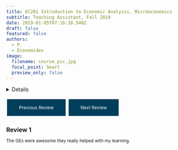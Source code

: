 ```yaml
---
title: EC201 Introduction to Economic Analysis, Microeconomics
subtitle: Teaching Assistant, Fall 2019
date: 2019-01-05T07:16:18.548Z
draft: false
featured: false
authors:
  - P.
  - Economides
image:
  filename: course_pic.jpg
  focal_point: Smart
  preview_only: false
---
```


<details>
Provided two microeconomic labs to sets of students in the evenings of the term, assisting them with lecture content and homework assignments. 
<font size= "3">
  <summary>Details</summary>
           <p></br>16/77 responses across two surveys. End of term comments included:
  </p>
</font>
         </details>
         
<style>
  .button {
    background-color: #003f5c;
    border: none;
    color: white;
    padding: 15px 32px;
    text-align: center;
    text-decoration: none;
    display: inline-block;
    font-size: 12px;
    margin: 4px 2px;
    cursor: pointer;
  }
  
  #reviewText {
  font-size: smaller;
}
  
  #reviewTitle {
  font-size: medium;
}
</style>

<a class="button" onclick="previousReview()">Previous Review</a>
<a class="button" onclick="nextReview()">Next Review</a>

<script>
  var currentReview = 0;
  var reviews = [
    {
      "title": "Review 1",
      "text": "The GEs were awesome they really helped with my learning."
    },
    {
      "title": "Review 2",
      "text": "Philip is a great guy and very willing to work with you if you ask."
    },
    {
      "title": "Review 3",
      "text": "the GE would answer our questions very clearly"
    },
    {
      "title": "Review 4",
      "text": "The GE clarified a lot of material that was covered in the lecture, and it was very helpful."
    },
    {
      "title": "Review 5",
      "text": "It was helpful to clarify various topics with the GE about the lecture, making a stronger learning experience."
    },
    {
      "title": "Review 6",
      "text": "I felt that everything he talked about was relevant to my learning."
    },
    {
      "title": "Review 7",
      "text": "I wish we could have had homework assignments so that we could practice the content we are being taught."
    },
    {
      "title": "Review 8",
      "text": "I wish this course was a little bit longer in time to tie all loose ends"
    },
    {
      "title": "Review 9",
      "text": "Loved it."
    },
    {
      "title": "Review 10",
      "text": " It was easy to ask questions and receive help"
    },
    {
      "title": "Review 11",
      "text": "Example problems and additional lectures thoroughly help me to learn more about microeconomics."
    },
    {
      "title": "Review 12",
      "text": " Nothing I would change."
    },
    {
      "title": "Review 13",
      "text": "class is extremely helpful"
    }
  ];

  function previousReview() {
    currentReview--;
    if (currentReview < 0) {
      currentReview = reviews.length - 1;
    }
    displayReview();
  }

  function nextReview() {
    currentReview++;
    if (currentReview >= reviews.length) {
      currentReview = 0;
    }
    displayReview();
  }

  function displayReview() {
    document.getElementById("reviewTitle").innerHTML = reviews[currentReview].title;
    document.getElementById("reviewText").innerHTML = reviews[currentReview].text;
  }
</script>
  
<h2 id="reviewTitle">Review 1</h2>
<p id="reviewText">	The GEs were awesome they really helped with my learning.</p>
